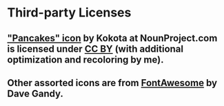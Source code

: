 # Third-party Licenses

## ["Pancakes" icon](https://thenounproject.com/icon/pancakes-1974111/) by Kokota at NounProject.com is licensed under [CC BY](https://creativecommons.org/licenses/by/3.0/) (with additional optimization and recoloring by me).

## Other assorted icons are from [FontAwesome](http://fontawesome.io/) by Dave Gandy.
